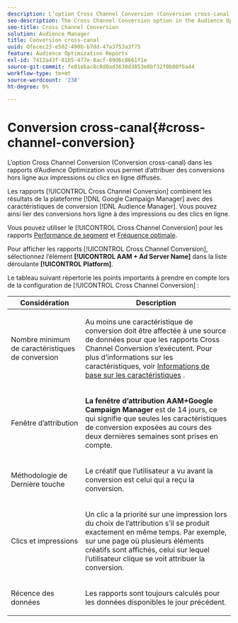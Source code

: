```yaml
---
description: L’option Cross Channel Conversion (Conversion cross-canal) dans les rapports d’Audience Optimization vous permet d’attribuer des conversions hors ligne aux impressions ou clics en ligne diffusés.
seo-description: The Cross Channel Conversion option in the Audience Optimization reports allows you to attribute offline conversions to served online impressions or clicks.
seo-title: Cross Channel Conversion
solution: Audience Manager
title: Conversion cross-canal
uuid: 0fecec23-e502-490b-b7dd-47a3753a3f75
feature: Audience Optimization Reports
exl-id: 7412a43f-81b5-477e-8acf-89d6c8661f1e
source-git-commit: fe01ebac8c0d0ad3630d3853e0bf32f0b00f6a44
workflow-type: tm+mt
source-wordcount: '238'
ht-degree: 0%

---
```


# Conversion cross-canal{#cross-channel-conversion}

L’option Cross Channel Conversion (Conversion cross-canal) dans les rapports d’Audience Optimization vous permet d’attribuer des conversions hors ligne aux impressions ou clics en ligne diffusés.

Les rapports [!UICONTROL Cross Channel Conversion] combinent les résultats de la plateforme [!DNL Google Campaign Manager] avec des caractéristiques de conversion [!DNL Audience Manager]. Vous pouvez ainsi lier des conversions hors ligne à des impressions ou des clics en ligne.

Vous pouvez utiliser le [!UICONTROL Cross Channel Conversion] pour les rapports [ Performance de segment](../../../reporting/audience-optimization-reports/aor-advertisers/segment-performance.md) et [Fréquence optimale](../../../reporting/audience-optimization-reports/aor-advertisers/optimal-frequency.md).

Pour afficher les rapports [!UICONTROL Cross Channel Conversion], sélectionnez l’élément **[!UICONTROL AAM + Ad Server Name]** dans la liste déroulante **[!UICONTROL Platform]**.

Le tableau suivant répertorie les points importants à prendre en compte lors de la configuration de [!UICONTROL Cross Channel Conversion] :

<table id="table_62590B4AB7624B619EC9AA8FF89722C9"> 
 <thead> 
  <tr> 
   <th class="entry"> Considération </th> 
   <th class="entry"> Description </th> 
  </tr> 
 </thead>
 <tbody> 
  <tr> 
   <td colname="col01"> <p>Nombre minimum de caractéristiques de conversion </p> </td> 
   <td colname="col1"> <p>Au moins une caractéristique de conversion doit être affectée à une source de données pour que les rapports <span class="wintitle"> Cross Channel Conversion</span> s’exécutent. Pour plus d’informations sur les caractéristiques, voir <a href="../../../features/traits/create-onboarded-rule-based-traits.md"> Informations de base sur les caractéristiques</a> . </p> </td> 
  </tr>
  <tr> 
   <td> <p>Fenêtre d’attribution </p> </td> 
   <td> <p> <b><span class="uicontrol"> La fenêtre d’attribution AAM+Google Campaign Manager</span></b> est de 14 jours, ce qui signifie que seules les caractéristiques de conversion exposées au cours des deux dernières semaines sont prises en compte. </p> </td> 
  </tr> 
  <tr> 
   <td> <p>Méthodologie de Dernière touche </p> </td> 
   <td> <p>Le créatif que l’utilisateur a vu avant la conversion est celui qui a reçu la conversion. </p> </td> 
  </tr> 
  <tr> 
   <td> <p>Clics et impressions </p> </td> 
   <td> <p>Un clic a la priorité sur une impression lors du choix de l’attribution s’il se produit exactement en même temps. Par exemple, sur une page où plusieurs éléments créatifs sont affichés, celui sur lequel l’utilisateur clique se voit attribuer la conversion. </p> </td> 
  </tr> 
  <tr> 
   <td> <p>Récence des données </p> </td> 
   <td> <p>Les rapports sont toujours calculés pour les données disponibles le jour précédent. </p> </td> 
  </tr> 
 </tbody> 
</table>
